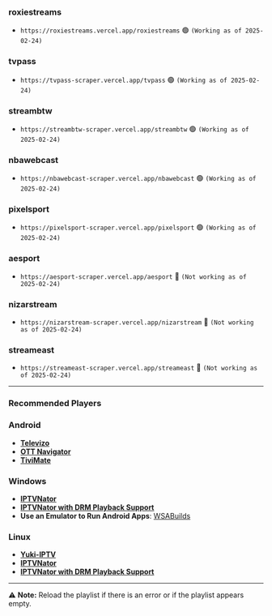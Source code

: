 ### roxiestreams
- ```https://roxiestreams.vercel.app/roxiestreams``` 🟢 ```(Working as of 2025-02-24)```
### tvpass
- ```https://tvpass-scraper.vercel.app/tvpass``` 🟢 ```(Working as of 2025-02-24)```
### streambtw
- ```https://streambtw-scraper.vercel.app/streambtw``` 🟢 ```(Working as of 2025-02-24)```
### nbawebcast
- ```https://nbawebcast-scraper.vercel.app/nbawebcast``` 🟢 ```(Working as of 2025-02-24)```
### pixelsport
- ```https://pixelsport-scraper.vercel.app/pixelsport``` 🟢 ```(Working as of 2025-02-24)```
### aesport
- ```https://aesport-scraper.vercel.app/aesport``` 🔴 ```(Not working as of 2025-02-24)```
### nizarstream
- ```https://nizarstream-scraper.vercel.app/nizarstream``` 🔴 ```(Not working as of 2025-02-24)```
### streameast
- ```https://streameast-scraper.vercel.app/streameast``` 🔴 ```(Not working as of 2025-02-24)```
---

### Recommended Players
### Android
- **[Televizo](https://play.google.com/store/apps/details?id=com.ottplay.ottplay&hl=en-US)**  
- **[OTT Navigator](https://ottnav.github.io/faq.html)**  
- **[TiviMate](https://play.google.com/store/apps/details?id=ar.tvplayer.tv)**  

### Windows
- **[IPTVNator](https://github.com/4gray/iptvnator/releases/tag/v0.16.0)**  
- **[IPTVNator with DRM Playback Support](https://github.com/pigzillaaaaa/iptvnator-electron/releases/tag/v0.16.4)**  
- **Use an Emulator to Run Android Apps**: [WSABuilds](https://github.com/MustardChef/WSABuilds)  

### Linux
- **[Yuki-IPTV](https://codeberg.org/liya/yuki-iptv)**  
- **[IPTVNator](https://github.com/4gray/iptvnator/releases/tag/v0.16.0)**  
- **[IPTVNator with DRM Playback Support](https://github.com/pigzillaaaaa/iptvnator-electron/releases/tag/v0.16.4)**  


---

⚠ **Note:** Reload the playlist if there is an error or if the playlist appears empty.
